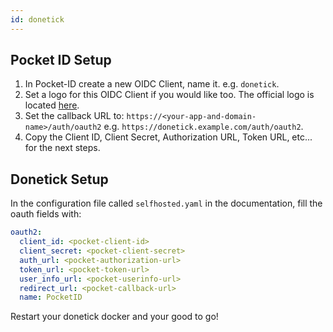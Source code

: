```yaml
---
id: donetick
---
```


## Pocket ID Setup

1. In Pocket-ID create a new OIDC Client, name it. e.g. `donetick`.
2. Set a logo for this OIDC Client if you would like too. The official logo is located [here](https://github.com/donetick/donetick/blob/main/assets/icon.png).
3. Set the callback URL to: `https://<your-app-and-domain-name>/auth/oauth2` e.g. `https://donetick.example.com/auth/oauth2`.
4. Copy the Client ID, Client Secret, Authorization URL, Token URL, etc... for the next steps.

## Donetick Setup

In the configuration file called `selfhosted.yaml` in the documentation, fill the oauth fields with:

```yaml
oauth2:
  client_id: <pocket-client-id>
  client_secret: <pocket-client-secret>
  auth_url: <pocket-authorization-url>
  token_url: <pocket-token-url>
  user_info_url: <pocket-userinfo-url>
  redirect_url: <pocket-callback-url>
  name: PocketID
```

Restart your donetick docker and your good to go!
